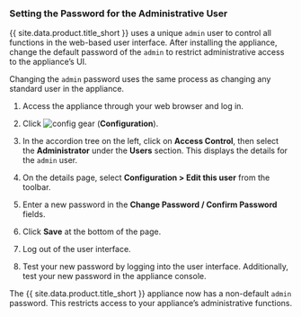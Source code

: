 ### Setting the Password for the Administrative User

{{ site.data.product.title_short }} uses a unique `admin` user to control all functions in
the web-based user interface. After installing the appliance, change the
default password of the `admin` to restrict administrative access to the
appliance’s UI.

Changing the `admin` password uses the same process as changing any
standard user in the appliance.

1.  Access the appliance through your web browser and log in.

2.  Click ![config gear](../images/config-gear.png) (**Configuration**).

3.  In the accordion tree on the left, click on **Access Control**, then
    select the **Administrator** under the **Users** section. This
    displays the details for the `admin` user.

4.  On the details page, select **Configuration > Edit this user**
    from the toolbar.

5.  Enter a new password in the **Change Password / Confirm Password**
    fields.

6.  Click **Save** at the bottom of the page.

7.  Log out of the user interface.

8.  Test your new password by logging into the user interface.
    Additionally, test your new password in the appliance console.

The {{ site.data.product.title_short }} appliance now has a non-default `admin` password.
This restricts access to your appliance’s administrative functions.
